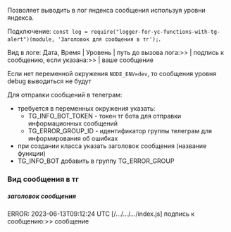Позволяет выводить в лог яндекса сообщения используя уровни яндекса.

Подключение: `const log = require("logger-for-yc-functions-with-tg-alert")(module, 'Заголовок для сообщения в тг');`.

Вид в логе: Дата, Время | Уровень | путь до вызова лога:>> | подпись к сообщению, если указана:>> | ваше сообщение

Если нет переменной окружения `NODE_ENV=dev`, то сообщения уровня debug выводиться не будут

Для отправки сообщений в телеграм:

-   требуется в переменных окружения указать:
    -   TG_INFO_BOT_TOKEN - токен тг бота для отправки информационных сообщений
    -   TG_ERROR_GROUP_ID - идентификатор группы телеграм для информирования об ошибках
-   при создании класса указать заголовок сообщения (название функции)
-   TG_INFO_BOT добавить в группу TG_ERROR_GROUP

### Вид сообщения в тг

##### заголовок сообщения

ERROR: 2023-06-13T09:12:24 UTC [/.../.../.../index.js] подпись к сообщению:>> сообщение
